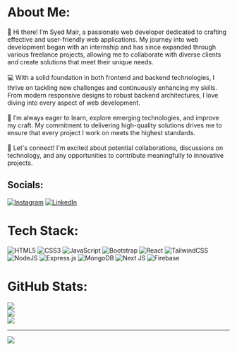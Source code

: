 # About Me:
👋 Hi there! I’m Syed Mair, a passionate web developer dedicated to crafting effective and user-friendly web applications. My journey into web development began with an internship and has since expanded through various freelance projects, allowing me to collaborate with diverse clients and create solutions that meet their unique needs.<br><br>💻 With a solid foundation in both frontend and backend technologies, I thrive on tackling new challenges and continuously enhancing my skills. From modern responsive designs to robust backend architectures, I love diving into every aspect of web development.<br><br>🌱 I’m always eager to learn, explore emerging technologies, and improve my craft. My commitment to delivering high-quality solutions drives me to ensure that every project I work on meets the highest standards.<br><br>🚀 Let's connect! I'm excited about potential collaborations, discussions on technology, and any opportunities to contribute meaningfully to innovative projects.


## Socials:
[![Instagram](https://img.shields.io/badge/Instagram-%23E4405F.svg?logo=Instagram&logoColor=white)](https://instagram.com/mairfarooq21) [![LinkedIn](https://img.shields.io/badge/LinkedIn-%230077B5.svg?logo=linkedin&logoColor=white)](https://linkedin.com/in/syedmair) 

# Tech Stack:
![HTML5](https://img.shields.io/badge/html5-%23E34F26.svg?style=for-the-badge&logo=html5&logoColor=white) ![CSS3](https://img.shields.io/badge/css3-%231572B6.svg?style=for-the-badge&logo=css3&logoColor=white) ![JavaScript](https://img.shields.io/badge/javascript-%23323330.svg?style=for-the-badge&logo=javascript&logoColor=%23F7DF1E) ![Bootstrap](https://img.shields.io/badge/bootstrap-%238511FA.svg?style=for-the-badge&logo=bootstrap&logoColor=white) ![React](https://img.shields.io/badge/react-%2320232a.svg?style=for-the-badge&logo=react&logoColor=%2361DAFB) ![TailwindCSS](https://img.shields.io/badge/tailwindcss-%2338B2AC.svg?style=for-the-badge&logo=tailwind-css&logoColor=white) ![NodeJS](https://img.shields.io/badge/node.js-6DA55F?style=for-the-badge&logo=node.js&logoColor=white) ![Express.js](https://img.shields.io/badge/express.js-%23404d59.svg?style=for-the-badge&logo=express&logoColor=%2361DAFB) ![MongoDB](https://img.shields.io/badge/MongoDB-%234ea94b.svg?style=for-the-badge&logo=mongodb&logoColor=white) ![Next JS](https://img.shields.io/badge/Next-black?style=for-the-badge&logo=next.js&logoColor=white) ![Firebase](https://img.shields.io/badge/firebase-%23039BE5.svg?style=for-the-badge&logo=firebase)
# GitHub Stats:
![](https://github-readme-stats.vercel.app/api?username=mairfarooq21&theme=dark&hide_border=false&include_all_commits=false&count_private=false)<br/>
![](https://github-readme-streak-stats.herokuapp.com/?user=mairfarooq21&theme=dark&hide_border=false)<br/>
![](https://github-readme-stats.vercel.app/api/top-langs/?username=mairfarooq21&theme=dark&hide_border=false&include_all_commits=false&count_private=false&layout=compact)

---
[![](https://visitcount.itsvg.in/api?id=mairfarooq21&icon=0&color=9)](https://visitcount.itsvg.in)

<!-- Proudly created with GPRM ( https://gprm.itsvg.in ) -->
